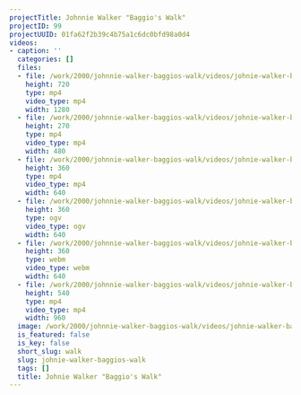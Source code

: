 ```yaml
---
projectTitle: Johnnie Walker "Baggio's Walk"
projectID: 99
projectUUID: 01fa62f2b39c4b75a1c6dc0bfd98a0d4
videos:
- caption: ''
  categories: []
  files:
  - file: /work/2000/johnnie-walker-baggios-walk/videos/johnie-walker-baggios-walk/johnnie-walker-baggios-walk-1280x720.mp4
    height: 720
    type: mp4
    video_type: mp4
    width: 1280
  - file: /work/2000/johnnie-walker-baggios-walk/videos/johnie-walker-baggios-walk/johnnie-walker-baggios-walk-480x270.mp4
    height: 270
    type: mp4
    video_type: mp4
    width: 480
  - file: /work/2000/johnnie-walker-baggios-walk/videos/johnie-walker-baggios-walk/johnnie-walker-baggios-walk-640x360.mp4
    height: 360
    type: mp4
    video_type: mp4
    width: 640
  - file: /work/2000/johnnie-walker-baggios-walk/videos/johnie-walker-baggios-walk/johnnie-walker-baggios-walk-640x360.ogv
    height: 360
    type: ogv
    video_type: ogv
    width: 640
  - file: /work/2000/johnnie-walker-baggios-walk/videos/johnie-walker-baggios-walk/johnnie-walker-baggios-walk-640x360.webm
    height: 360
    type: webm
    video_type: webm
    width: 640
  - file: /work/2000/johnnie-walker-baggios-walk/videos/johnie-walker-baggios-walk/johnnie-walker-baggios-walk-960x540.mp4
    height: 540
    type: mp4
    video_type: mp4
    width: 960
  image: /work/2000/johnnie-walker-baggios-walk/videos/johnie-walker-baggios-walk/johnnie-walker-baggios-walk.03.jpg
  is_featured: false
  is_key: false
  short_slug: walk
  slug: johnie-walker-baggios-walk
  tags: []
  title: Johnie Walker "Baggio's Walk"
---
```

